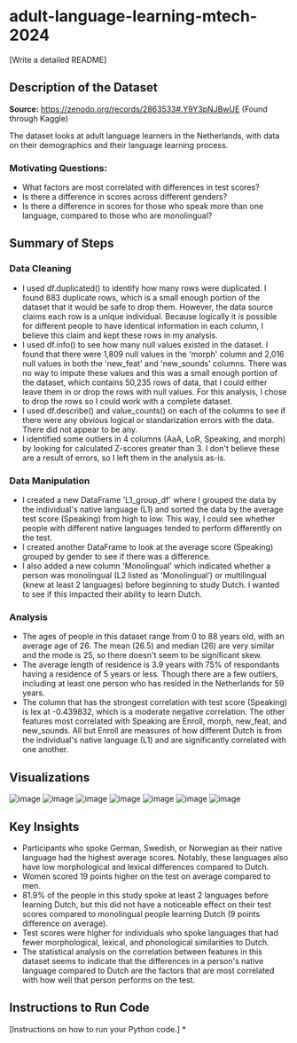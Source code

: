 # adult-language-learning-mtech-2024

[Write a detailed README]

## Description of the Dataset

**Source:** https://zenodo.org/records/2863533#.Y9Y3pNJBwUE (Found through Kaggle)

The dataset looks at adult language learners in the Netherlands, with data on their demographics and their language learning process.

### Motivating Questions:
* What factors are most correlated with differences in test scores?
* Is there a difference in scores across different genders?
* Is there a difference in scores for those who speak more than one language, compared to those who are monolingual?

## Summary of Steps 

### Data Cleaning
* I used df.duplicated() to identify how many rows were duplicated. I found 883 duplicate rows, which is a small enough portion of the dataset that it would be safe to drop them. However, the data source claims each row is a unique individual. Because logically it *is* possible for different people to have identical information in each column, I believe this claim and kept these rows in my analysis.
* I used df.info() to see how many null values existed in the dataset. I found that there were 1,809 null values in the 'morph' column and 2,016 null values in both the 'new_feat' and 'new_sounds' columns. There was no way to impute these values and this was a small enough portion of the dataset, which contains 50,235 rows of data, that I could either leave them in or drop the rows with null values. For this analysis, I chose to drop the rows so I could work with a complete dataset.
* I used df.describe() and value_counts() on each of the columns to see if there were any obvious logical or standarization errors with the data. There did not appear to be any.
* I identified some outliers in 4 columns (AaA, LoR, Speaking, and morph) by looking for calculated Z-scores greater than 3. I don't believe these are a result of errors, so I left them in the analysis as-is.

### Data Manipulation
* I created a new DataFrame 'L1_group_df' where I grouped the data by the individual's native language (L1) and sorted the data by the average test score (Speaking) from high to low. This way, I could see whether people with different native languages tended to perform differently on the test.
* I created another DataFrame to look at the average score (Speaking) grouped by gender to see if there was a difference.
* I also added a new column 'Monolingual' which indicated whether a person was monolingual (L2 listed as 'Monolingual') or multilingual (knew at least 2 languages) before beginning to study Dutch. I wanted to see if this impacted their ability to learn Dutch.

### Analysis
* The ages of people in this dataset range from 0 to 88 years old, with an average age of 26. The mean (26.5) and median (26) are very similar and the mode is 25, so there doesn't seem to be significant skew.
* The average length of residence is 3.9 years with 75% of respondants having a residence of 5 years or less. Though there are a few outliers, including at least one person who has resided in the Netherlands for 59 years.
* The column that has the strongest correlation with test score (Speaking) is lex at -0.439832, which is a moderate negative correlation. The other features most correlated with Speaking are Enroll, morph, new_feat, and new_sounds. All but Enroll are measures of how different Dutch is from the individual's native language (L1) and are significantly correlated with one another.

## Visualizations
![image](https://github.com/user-attachments/assets/900c3a8b-af9b-4e0e-87f6-4040230acae2)
![image](https://github.com/user-attachments/assets/ed7af91b-aea5-48b5-9da6-4fd04e8f6160)
![image](https://github.com/user-attachments/assets/df4ef168-ed2d-4442-861c-0a9ba13778ee)
![image](https://github.com/user-attachments/assets/609667d4-b572-4f2e-9e0e-b52818e8fee8)
![image](https://github.com/user-attachments/assets/c121d28d-42b3-46f6-86cc-5b9480054db6)
![image](https://github.com/user-attachments/assets/fe8cfcaa-6757-44af-aca0-106520b2cfaf)
![image](https://github.com/user-attachments/assets/e6b2ff66-df71-4afa-99b5-4d4224e7018d)


## Key Insights
* Participants who spoke German, Swedish, or Norwegian as their native language had the highest average scores. Notably, these languages also have low morphological and lexical differences compared to Dutch.
* Women scored 19 points higher on the test on average compared to men.
* 81.9% of the people in this study spoke at least 2 languages before learning Dutch, but this did not have a noticeable effect on their test scores compared to monolingual people learning Dutch (9 points difference on average).
* Test scores were higher for individuals who spoke languages that had fewer morphological, lexical, and phonological similarities to Dutch.
* The statistical analysis on the correlation between features in this dataset seems to indicate that the differences in a person's native language compared to Dutch are the factors that are most correlated with how well that person performs on the test.

## Instructions to Run Code

[Instructions on how to run your Python code.]
* 
